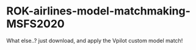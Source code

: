# ROK-airlines-model-matchmaking-MSFS2020
What else..? just download, and apply the Vpilot custom model match!
